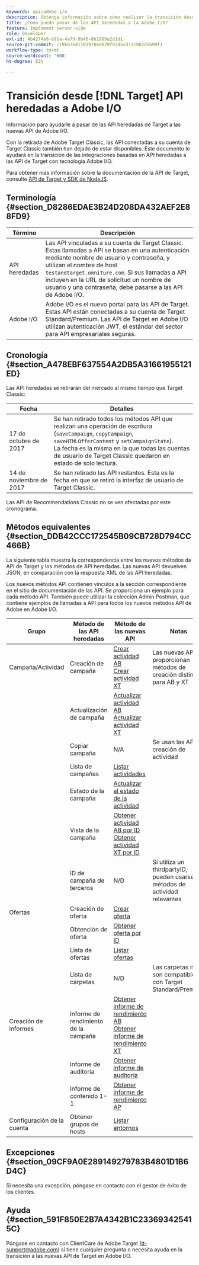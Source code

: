```yaml
---
keywords: api;adobe i/o
description: Obtenga información sobre cómo realizar la transición desde el Adobe [!DNL Target] API heredadas clásicas para las nuevas API en Adobe I/O.
title: ¿Cómo puedo pasar de las API heredadas a la Adobe I/O?
feature: Implement Server-side
role: Developer
exl-id: 4b4274a9-b91a-4a79-9b40-8b1909a2d1d1
source-git-commit: c196b7e41101978ee029f93d5cd71c9b2d5b99f1
workflow-type: tm+mt
source-wordcount: '608'
ht-degree: 82%

---
```


# Transición desde [!DNL Target] API heredadas a Adobe I/O

Información para ayudarle a pasar de las API heredadas de Target a las nuevas API de Adobe I/O.

Con la retirada de Adobe Target Classic, las API conectadas a su cuenta de Target Classic también han dejado de estar disponibles. Este documento le ayudará en la transición de las integraciones basadas en API heredadas a las API de Target con tecnología Adobe I/O.

Para obtener más información sobre la documentación de la API de Target, consulte   [API de Target y SDK de NodeJS](https://developer.adobe.com/target/implement/server-side/).

## Terminología   {#section_D8286EDAE3B24D208DA432AEF2E88FD9}

| Término | Descripción |
|--- |--- |
| API heredadas | Las API vinculadas a su cuenta de Target Classic. Estas llamadas a API se basan en una autenticación mediante nombre de usuario y contraseña, y utilizan el nombre de host `testandtarget.omniture.com`. Si sus llamadas a API incluyen en la URL de solicitud un nombre de usuario y una contraseña, debe pasarse a las API de Adobe I/O. |
| Adobe I/O | Adobe I/O es el nuevo portal para las API de Target. Estas API están conectadas a su cuenta de Target Standard/Premium. Las API de Target en Adobe I/O utilizan autenticación JWT, el estándar del sector para API empresariales seguras. |

## Cronología   {#section_A478EBF637554A2DB5A31661955121ED}

Las API heredadas se retirarán del mercado al mismo tiempo que Target Classic:

| Fecha | Detalles |
|--- |--- |
| 17 de octubre de 2017 | Se han retirado todos los métodos API que realizan una operación de escritura (`saveCampaign`, `copyCampaign`, `saveHTMLOfferContent` y `setCampaignState`).<br>La fecha es la misma en la que todas las cuentas de usuario de Target Classic quedaron en estado de solo lectura. |
| 14 de noviembre de 2017 | Se han retirado las API restantes. Esta es la fecha en que se retiró la interfaz de usuario de Target Classic. |

Las API de Recommendations Classic no se ven afectadas por este cronograma.

## Métodos equivalentes   {#section_DDB42CCC172545B09CB728D794CC466B}

La siguiente tabla muestra la correspondencia entre los nuevos métodos de API de Target y los métodos de API heredadas. Las nuevas API devuelven JSON, en comparación con la respuesta XML de las API heredadas.

Los nuevos métodos API contienen vínculos a la sección correspondiente en el sitio de documentación de las API. Se proporciona un ejemplo para cada método API. También puede utilizar la colección Admin Postman, que contiene ejemplos de llamadas a API para todos los nuevos métodos API de Adobe en Adobe I/O.

| Grupo | Método de las API heredadas | Método de las nuevas API | Notas |
|--- |--- |--- |--- |
| Campaña/Actividad | Creación de campaña | [Crear actividad AB](https://developers.adobetarget.com/api/#create-ab-activity)<br>[Crear actividad XT](https://developers.adobetarget.com/api/#create-xt-activity) | Las nuevas API proporcionan métodos de creación distintos para AB y XT |
|  | Actualización de campaña | [Actualizar actividad AB](https://developers.adobetarget.com/api/#update-ab-activity)<br>[Actualizar actividad XT](https://developers.adobetarget.com/api/#update-xt-activity) |  |
|  | Copiar campaña | N/A | Se usan las API de creación de actividad |
|  | Lista de campañas | [Listar actividades](https://developers.adobetarget.com/api/#list-activities) |  |
|  | Estado de la campaña | [Actualizar el estado de la actividad](https://developers.adobetarget.com/api/#update-activity-state) |  |
|  | Vista de la campaña | [Obtener actividad AB por ID](https://developers.adobetarget.com/api/#get-ab-activity-by-id)<br>[Obtener actividad XT por ID](https://developers.adobetarget.com/api/#get-xt-activity-by-id) |  |
|  | ID de campaña de terceros | N/D | Si utiliza un thirdpartyID, pueden usarse los métodos de actividad relevantes |
| Ofertas | Creación de oferta | [Crear oferta](https://developers.adobetarget.com/api/#create-offer) |  |
|  | Obtención de oferta | [Obtener oferta por ID](https://developers.adobetarget.com/api/#get-offer-by-id) |  |
|  | Lista de ofertas | [Listar ofertas](https://developers.adobetarget.com/api/#list-offers) |  |
|  | Lista de carpetas | N/D | Las carpetas no son compatibles con Target Standard/Premium |
| Creación de informes | Informe de rendimiento de la campaña | [Obtener informe de rendimiento AB](https://developers.adobetarget.com/api/#get-ab-performance-report)<br>[Obtener informe de rendimiento XT](https://developers.adobetarget.com/api/#get-xt-performance-report) |  |
|  | Informe de auditoría | [Obtener informe de auditoría](https://developers.adobetarget.com/api/#get-audit-report) |  |
|  | Informe de contenido 1-1 | [Obtener informe de rendimiento AP](https://developers.adobetarget.com/api/#get-ap-activity-performance-report) |  |
| Configuración de la cuenta | Obtener grupos de hosts | [Listar entornos](https://developers.adobetarget.com/api/#list-environments) |  |

## Excepciones {#section_09CF9A0E289149279783B4801D1B6D4C}

Si necesita una excepción, póngase en contacto con el gestor de éxito de los clientes.

## Ayuda   {#section_591F850E2B7A4342B1C233693425415C}

Póngase en contacto con ClientCare de Adobe Target (tt-support@adobe.com) si tiene cualquier pregunta o necesita ayuda en la transición a las nuevas API de Target en Adobe I/O.
